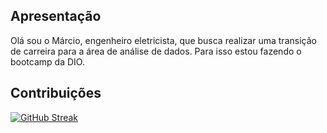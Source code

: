 ## Apresentação
Olá sou o Márcio, engenheiro eletricista, que busca realizar uma transição de carreira para a área de análise de dados. Para isso estou fazendo o bootcamp da DIO.

## Contribuições
[![GitHub Streak](https://streak-stats.demolab.com/?user=marcio-am&theme=bear&background=000&border=30A3DC&dates=FFF)](https://git.io/streak-stats)